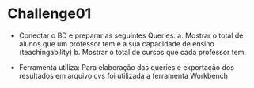 # Challenge01
- Conectar o BD e preparar as seguintes Queries:
  a. Mostrar o total de alunos que um professor tem e a sua capacidade de ensino (teachingability)
  b. Mostrar o total de cursos que cada professor tem.
  
 - Ferramenta utiliza: 
 Para elaboração das queries e exportação dos resultados em arquivo cvs foi utilizada a ferramenta Workbench
